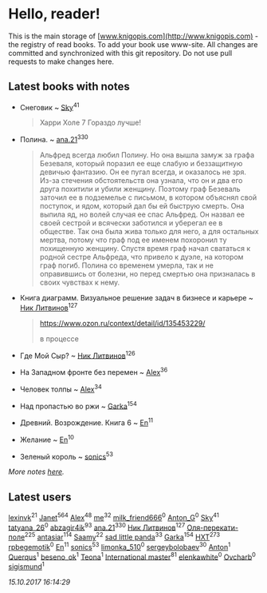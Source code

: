 # Hello, reader!
This is the main storage of [www.knigopis.com](http://www.knigopis.com) - the registry of read books.
To add your book use www-site. All changes are committed and synchronized with this git repository.
Do not use pull requests to make changes here.


## Latest books with notes
* Снеговик ~ [Sky](users/118/118049897850017649660-google)<sup>41</sup>
    > Харри Холе 7
    > Гораздо лучше!

* Полина. ~ [ana.21](users/107/107655526900000657481-google)<sup>330</sup>
    > Альфред всегда любил Полину. Но она вышла замуж за графа Безеваля, который поразил ее еще слабую и беззащитную девичью фантазию. Он ее пугал всегда, и оказалось не зря. Из-за стечения обстоятельств она узнала, что он и два его друга похитили и убили женщину. Поэтому граф Безеваль заточил ее в подземелье с письмом, в котором объяснял свой поступок, и ядом, который дал бы ей быструю смерть. Она выпила яд, но волей случая ее спас Альфред. Он назвал ее своей сестрой и всячески заботился и уберегал ее в обществе. Так она была жива только для него, а для остальных мертва, потому что граф под ее именем похоронил ту похищенную женщину. Спустя время граф начал свататься к родной сестре Альфреда, что привело к дуэле, на котором граф погиб. Полина со временем умерла, так и не оправившись от болезни, но перед смертью она призналась в своих чувствах к нему.

* Книга диаграмм. Визуальное решение задач в бизнесе и карьере ~ [Ник Литвинов](users/241/241974816-vkontakte)<sup>127</sup>
    > https://www.ozon.ru/context/detail/id/135453229/
    > 
    > в процессе

* Где Мой Сыр? ~ [Ник Литвинов](users/241/241974816-vkontakte)<sup>126</sup>

* На Западном фронте без перемен ~ [Alex](users/106/106644083867140961454-google)<sup>36</sup>

* Человек толпы ~ [Alex](users/106/106644083867140961454-google)<sup>34</sup>

* Над пропастью во ржи ~ [Garka](users/115/115753719718250012620-google)<sup>154</sup>

* Древний. Возрождение. Книга 6 ~ [En](users/333/333646551-vkontakte)<sup>11</sup>

* Желание ~ [En](users/333/333646551-vkontakte)<sup>10</sup>

* Зеленый король ~ [sonics](users/588/5880221-vkontakte)<sup>53</sup>


_More notes [here](latest_books_with_notes.md)._


## Latest users
[lexinvk](users/170/170278332-vkontakte)<sup>21</sup> 
[Janet](users/108/108113656204404967440-google)<sup>564</sup> 
[Alex](users/106/106644083867140961454-google)<sup>48</sup> 
[me](users/381/381417697-yandex)<sup>32</sup> 
[milk_friend666](users/320/320068980-vkontakte)<sup>0</sup> 
[Anton_G](users/108/108312916368903724576-google)<sup>0</sup> 
[Sky](users/118/118049897850017649660-google)<sup>41</sup> 
[tatyana_26](users/152/152918478-vkontakte)<sup>0</sup> 
[abzagir4ik](users/362/3621623-vkontakte)<sup>93</sup> 
[ana.21](users/107/107655526900000657481-google)<sup>330</sup> 
[Ник Литвинов](users/241/241974816-vkontakte)<sup>127</sup> 
[Оля-перекати-поле](users/108/10848515355906827860-mailru)<sup>225</sup> 
[antasiar](users/688/68827372-vkontakte)<sup>114</sup> 
[Saamy](users/115/115226508-vkontakte)<sup>22</sup> 
[sad little panda](users/188/1882525281990290-facebook)<sup>33</sup> 
[Garka](users/115/115753719718250012620-google)<sup>154</sup> 
[HXT](users/100/100002563462782-facebook)<sup>273</sup> 
[rpbegemotik](users/749/74945125-vkontakte)<sup>0</sup> 
[En](users/333/333646551-vkontakte)<sup>11</sup> 
[sonics](users/588/5880221-vkontakte)<sup>53</sup> 
[limonka_510](users/708/70819466-vkontakte)<sup>0</sup> 
[sergeybolobaev](users/379/37918255-vkontakte)<sup>30</sup> 
[Anton](users/100/1007576529-facebook)<sup>1</sup> 
[Querqus](users/165/1659822494090704-facebook)<sup>1</sup> 
[beseno_ok](users/123/12305926-vkontakte)<sup>1</sup> 
[Teona](users/430/430717602-vkontakte)<sup>1</sup> 
[International master](users/741/74140988-vkontakte)<sup>81</sup> 
[elenkawhite](users/528/52806613-vkontakte)<sup>0</sup> 
[Ovcharb](users/225/22575695-vkontakte)<sup>0</sup> 
[sigismund](users/181/181663004-vkontakte)<sup>1</sup> 


_15.10.2017 16:14:29_

